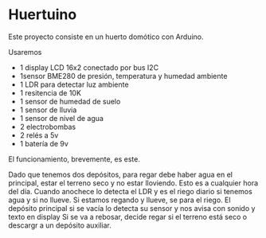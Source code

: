 # Huertuino

Este proyecto consiste en un huerto domótico con Arduino.

Usaremos 
- 1 display LCD 16x2 conectado por bus I2C
- 1sensor BME280 de presión, temperatura y humedad ambiente
- 1 LDR para detectar luz ambiente
- 1 resitencia de 10K
- 1 sensor de humedad de suelo
- 1 sensor de lluvia
- 1 sensor de nivel de agua
- 2 electrobombas
- 2 relés a 5v
- 1 batería de 9v

El funcionamiento, brevemente, es este.

Dado que tenemos dos depósitos, para regar debe haber agua en el principal, estar el terreno seco y no estar lloviendo. Esto es a cualquier hora del día.
Cuando anochece lo detecta el LDR y es el riego diario si tenemos agua y si no llueve.
Si estamos regando y llueve, se para el riego.
El depósito principal si se vacía lo detecta su sensor y nos avisa con sonido y texto en display
Si se va a rebosar, decide regar si el terreno está seco o descargr a un depósito auxiliar.
